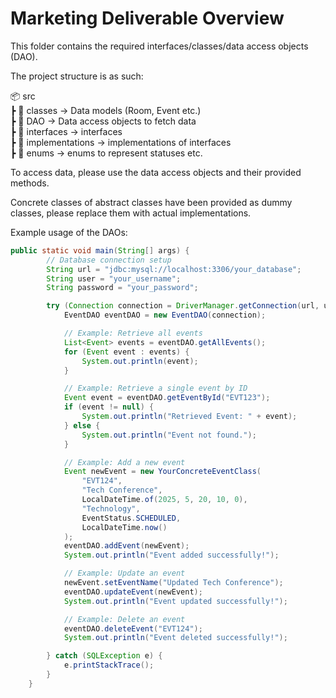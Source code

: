 # Marketing Deliverable Overview

This folder contains the required interfaces/classes/data access objects (DAO).

The project structure is as such:

📦 src  
┣ 📂 classes → Data models (Room, Event etc.)  
┣ 📂 DAO → Data access objects to fetch data   
┣ 📂 interfaces → interfaces  
┣ 📂 implementations → implementations of interfaces  
┣ 📂 enums → enums to represent statuses etc.

To access data, please use the data access objects and their provided methods.

Concrete classes of abstract classes have been provided as dummy classes, please replace them with actual implementations.

Example usage of the DAOs:
```java
public static void main(String[] args) {
        // Database connection setup
        String url = "jdbc:mysql://localhost:3306/your_database";
        String user = "your_username";
        String password = "your_password";

        try (Connection connection = DriverManager.getConnection(url, user, password)) {
            EventDAO eventDAO = new EventDAO(connection);

            // Example: Retrieve all events
            List<Event> events = eventDAO.getAllEvents();
            for (Event event : events) {
                System.out.println(event);
            }

            // Example: Retrieve a single event by ID
            Event event = eventDAO.getEventById("EVT123");
            if (event != null) {
                System.out.println("Retrieved Event: " + event);
            } else {
                System.out.println("Event not found.");
            }

            // Example: Add a new event
            Event newEvent = new YourConcreteEventClass(
                "EVT124", 
                "Tech Conference", 
                LocalDateTime.of(2025, 5, 20, 10, 0), 
                "Technology", 
                EventStatus.SCHEDULED, 
                LocalDateTime.now()
            );
            eventDAO.addEvent(newEvent);
            System.out.println("Event added successfully!");

            // Example: Update an event
            newEvent.setEventName("Updated Tech Conference");
            eventDAO.updateEvent(newEvent);
            System.out.println("Event updated successfully!");

            // Example: Delete an event
            eventDAO.deleteEvent("EVT124");
            System.out.println("Event deleted successfully!");

        } catch (SQLException e) {
            e.printStackTrace();
        }
    }
```